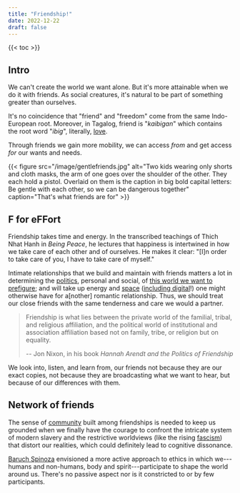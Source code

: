 ```yaml
---
title: "Friendship!"
date: 2022-12-22
draft: false
---
```


{{< toc >}}

## Intro

We can't create the world we want alone. But it's more attainable when
we do it with friends. As social creatures, it's natural to be part of
something greater than ourselves.

It's no coincidence that "friend" and "freedom" come from the same
Indo-European root. Moreover, in Tagalog, friend is "*kaibigan*" which
contains the root word "*ibig*", literally, [love](/love).

Through friends we gain more mobility, we can access
*from* and get access *for* our wants and needs.

{{< figure src="/image/gentlefriends.jpg" alt="Two kids wearing only shorts and cloth masks, the arm of one goes over the shoulder of the other. They each hold a pistol. Overlaid on them is the caption in big bold capital letters: Be gentle with each other, so we can be dangerous together" caption="That's what friends are for" >}}

## F for eFFort

Friendship takes time and energy. In the transcribed teachings of Thich Nhat Hanh in *Being Peace*, he lectures that happiness is intertwined in how we take care of each other and of ourselves. He makes it clear: "[I]n order to take care of you, I have to take care of myself."

Intimate relationships that we build and maintain with friends matters a
lot in determining the [politics](/politics), personal and social, of
[this world we want to prefigure](/prefiguration); and
will take up energy and [space](/tambay) ([including digital](/online-bonds)!) one might otherwise have for a[nother] romantic relationship.
Thus, we should treat our close friends with the same tenderness and
care we would a partner.

> Friendship is what lies between the private world of the familial,
> tribal, and religious affiliation,
> and the political world of institutional
> and association affiliation based not on family, tribe,
> or religion but on equality.
>
> -- Jon Nixon, in his book  *Hannah Arendt and the Politics of Friendship*

We look into, listen, and learn from, our friends
not because they are our exact copies,
not because they are broadcasting what we want to hear,
but because of our differences with them.

## Network of friends

The sense of [community](/community) built among friendships
is needed to keep us
grounded when we finally have the courage to confront the intricate
system of modern slavery and the restrictive worldviews (like the rising
[fascism](/fascism)) that distort our realities, which could definitely
lead to cognitive dissonance.

[Baruch Spinoza](https://en.wikipedia.org/wiki/Baruch_Spinoza) envisioned a more active approach to ethics in which
we---humans and non-humans, body and spirit---participate to shape the
world around us. There's no passive aspect nor is it constricted to or
by few participants.
